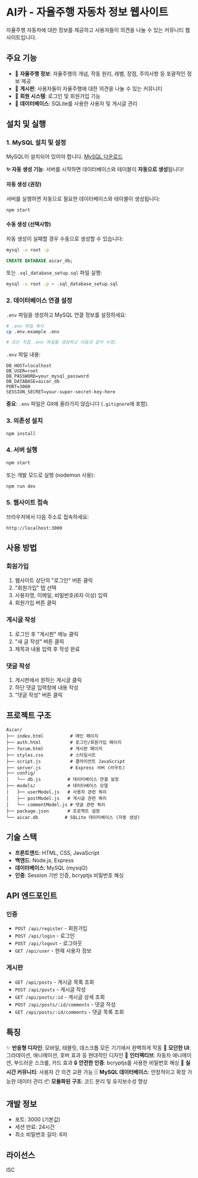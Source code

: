 # AI카 - 자율주행 자동차 정보 웹사이트

자율주행 자동차에 대한 정보를 제공하고 사용자들이 의견을 나눌 수 있는 커뮤니티 웹사이트입니다.

## 주요 기능

- 📱 **자율주행 정보**: 자율주행의 개념, 작동 원리, 레벨, 장점, 주의사항 등 포괄적인 정보 제공
- 💬 **게시판**: 사용자들이 자율주행에 대한 의견을 나눌 수 있는 커뮤니티
- 🔐 **회원 시스템**: 로그인 및 회원가입 기능
- 💾 **데이터베이스**: SQLite를 사용한 사용자 및 게시글 관리

## 설치 및 실행

### 1. MySQL 설치 및 설정

MySQL이 설치되어 있어야 합니다. [MySQL 다운로드](https://dev.mysql.com/downloads/mysql/)

**✨ 자동 생성 기능**: 서버를 시작하면 데이터베이스와 테이블이 **자동으로 생성**됩니다!

#### 자동 생성 (권장)
서버를 실행하면 자동으로 필요한 데이터베이스와 테이블이 생성됩니다:
```bash
npm start
```

#### 수동 생성 (선택사항)
자동 생성이 실패할 경우 수동으로 생성할 수 있습니다:

```bash
mysql -u root -p
```

```sql
CREATE DATABASE aicar_db;
```

또는 `.sql_database_setup.sql` 파일 실행:
```bash
mysql -u root -p < .sql_database_setup.sql
```

### 2. 데이터베이스 연결 설정

`.env` 파일을 생성하고 MySQL 연결 정보를 설정하세요:

```bash
# .env 파일 복사
cp .env.example .env

# 또는 직접 .env 파일을 생성하고 다음과 같이 수정:
```

`.env` 파일 내용:
```env
DB_HOST=localhost
DB_USER=root
DB_PASSWORD=your_mysql_password
DB_DATABASE=aicar_db
PORT=3000
SESSION_SECRET=your-super-secret-key-here
```

**중요**: `.env` 파일은 Git에 올라가지 않습니다 (`.gitignore`에 포함).

### 3. 의존성 설치

```bash
npm install
```

### 4. 서버 실행

```bash
npm start
```

또는 개발 모드로 실행 (nodemon 사용):

```bash
npm run dev
```

### 5. 웹사이트 접속

브라우저에서 다음 주소로 접속하세요:
```
http://localhost:3000
```

## 사용 방법

### 회원가입
1. 웹사이트 상단의 "로그인" 버튼 클릭
2. "회원가입" 탭 선택
3. 사용자명, 이메일, 비밀번호(6자 이상) 입력
4. 회원가입 버튼 클릭

### 게시글 작성
1. 로그인 후 "게시판" 메뉴 클릭
2. "새 글 작성" 버튼 클릭
3. 제목과 내용 입력 후 작성 완료

### 댓글 작성
1. 게시판에서 원하는 게시글 클릭
2. 하단 댓글 입력창에 내용 작성
3. "댓글 작성" 버튼 클릭

## 프로젝트 구조

```
Aicar/
├── index.html          # 메인 페이지
├── auth.html           # 로그인/회원가입 페이지
├── forum.html          # 게시판 페이지
├── styles.css          # 스타일시트
├── script.js           # 클라이언트 JavaScript
├── server.js           # Express 서버 (라우트)
├── config/
│   └── db.js          # 데이터베이스 연결 설정
├── models/            # 데이터베이스 모델
│   ├── userModel.js   # 사용자 관련 쿼리
│   ├── postModel.js   # 게시글 관련 쿼리
│   └── commentModel.js # 댓글 관련 쿼리
├── package.json       # 프로젝트 설정
└── aicar.db          # SQLite 데이터베이스 (자동 생성)
```

## 기술 스택

- **프론트엔드**: HTML, CSS, JavaScript
- **백엔드**: Node.js, Express
- **데이터베이스**: MySQL (mysql2)
- **인증**: Session 기반 인증, bcryptjs 비밀번호 해싱

## API 엔드포인트

### 인증
- `POST /api/register` - 회원가입
- `POST /api/login` - 로그인
- `POST /api/logout` - 로그아웃
- `GET /api/user` - 현재 사용자 정보

### 게시판
- `GET /api/posts` - 게시글 목록 조회
- `POST /api/posts` - 게시글 작성
- `GET /api/posts/:id` - 게시글 상세 조회
- `POST /api/posts/:id/comments` - 댓글 작성
- `GET /api/posts/:id/comments` - 댓글 목록 조회

## 특징

✨ **반응형 디자인**: 모바일, 태블릿, 데스크톱 모든 기기에서 완벽하게 작동
🎨 **모던한 UI**: 그라데이션, 애니메이션, 호버 효과 등 현대적인 디자인
🚗 **인터랙티브**: 자동차 애니메이션, 부드러운 스크롤, 카드 효과
🔒 **안전한 인증**: bcryptjs를 사용한 비밀번호 해싱
💬 **실시간 커뮤니티**: 사용자 간 의견 교환 가능
🗄️ **MySQL 데이터베이스**: 안정적이고 확장 가능한 데이터 관리
📦 **모듈화된 구조**: 코드 분리 및 유지보수성 향상

## 개발 정보

- 포트: 3000 (기본값)
- 세션 만료: 24시간
- 최소 비밀번호 길이: 6자

## 라이선스

ISC

